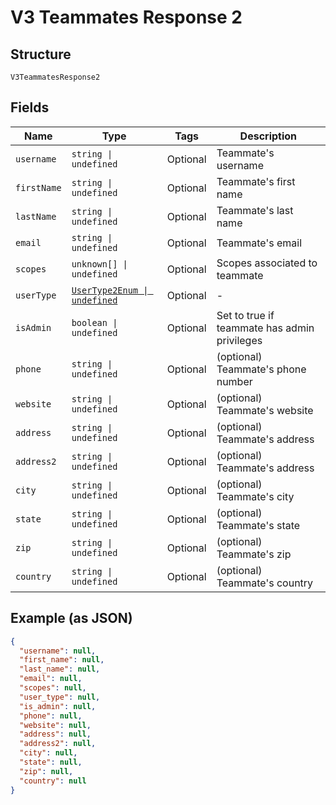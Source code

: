 
# V3 Teammates Response 2

## Structure

`V3TeammatesResponse2`

## Fields

| Name | Type | Tags | Description |
|  --- | --- | --- | --- |
| `username` | `string \| undefined` | Optional | Teammate's username |
| `firstName` | `string \| undefined` | Optional | Teammate's first name |
| `lastName` | `string \| undefined` | Optional | Teammate's last name |
| `email` | `string \| undefined` | Optional | Teammate's email |
| `scopes` | `unknown[] \| undefined` | Optional | Scopes associated to teammate |
| `userType` | [`UserType2Enum \| undefined`](../../doc/models/user-type-2-enum.md) | Optional | - |
| `isAdmin` | `boolean \| undefined` | Optional | Set to true if teammate has admin privileges |
| `phone` | `string \| undefined` | Optional | (optional) Teammate's phone number |
| `website` | `string \| undefined` | Optional | (optional) Teammate's website |
| `address` | `string \| undefined` | Optional | (optional) Teammate's address |
| `address2` | `string \| undefined` | Optional | (optional) Teammate's address |
| `city` | `string \| undefined` | Optional | (optional) Teammate's city |
| `state` | `string \| undefined` | Optional | (optional) Teammate's state |
| `zip` | `string \| undefined` | Optional | (optional) Teammate's zip |
| `country` | `string \| undefined` | Optional | (optional) Teammate's country |

## Example (as JSON)

```json
{
  "username": null,
  "first_name": null,
  "last_name": null,
  "email": null,
  "scopes": null,
  "user_type": null,
  "is_admin": null,
  "phone": null,
  "website": null,
  "address": null,
  "address2": null,
  "city": null,
  "state": null,
  "zip": null,
  "country": null
}
```

